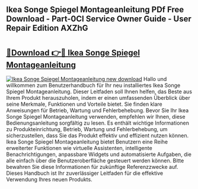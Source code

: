 ## Ikea Songe Spiegel Montageanleitung PDf Free Download - Part-0CI Service Owner Guide - User Repair Edition AXZhG

# <h2><a href="http://df7nyrt.blite.top/?on=Ikea+Songe+Spiegel+Montageanleitung">🔗Download 👉🔴 Ikea Songe Spiegel Montageanleitung</a></h2>

[![Ikea Songe Spiegel Montageanleitung new download](https://i.imgur.com/lujVjoI.png)](http://df7nyrt.blite.top/?on=Ikea+Songe+Spiegel+Montageanleitung)
Hallo und willkommen zum Benutzerhandbuch für Ihr neu installiertes Ikea Songe Spiegel Montageanleitung. Dieser Leitfaden soll Ihnen helfen, das Beste aus Ihrem Produkt herauszuholen, indem er einen umfassenden Überblick über seine Merkmale, Funktionen und Vorteile bietet. Sie finden klare Anweisungen für Betrieb, Wartung und Fehlerbehebung. Bevor Sie Ihr Ikea Songe Spiegel Montageanleitung verwenden, empfehlen wir Ihnen, diese Bedienungsanleitung sorgfältig zu lesen. Es enthält wichtige Informationen zu Produkteinrichtung, Betrieb, Wartung und Fehlerbehebung, um sicherzustellen, dass Sie das Produkt effektiv und effizient nutzen können. Ikea Songe Spiegel Montageanleitung bietet Benutzern eine Reihe erweiterter Funktionen wie virtuelle Assistenten, intelligente Benachrichtigungen, anpassbare Widgets und automatisierte Aufgaben, die alle einfach über die Benutzeroberfläche gesteuert werden können. Bitte bewahren Sie diese Informationen für zukünftige Referenzzwecke auf. Dieses Handbuch ist Ihr zuverlässiger Leitfaden für die effektive Verwendung Ihres neuen Produkts.
